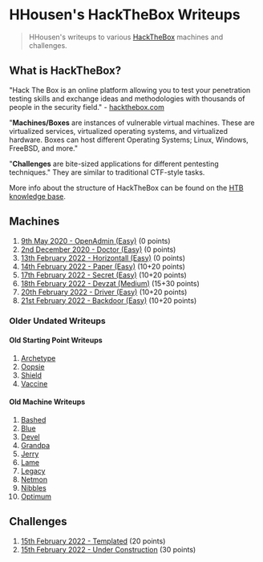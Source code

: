 # HHousen's HackTheBox Writeups

> HHousen's writeups to various [HackTheBox](https://hackthebox.com) machines and challenges.

## What is HackTheBox?

"Hack The Box is an online platform allowing you to test your penetration testing skills and exchange ideas and methodologies with thousands of people in the security field." - [hackthebox.com](https://hackthebox.com)

"**Machines/Boxes** are instances of vulnerable virtual machines. These are virtualized services, virtualized operating systems, and virtualized hardware. Boxes can host different Operating Systems; Linux, Windows, FreeBSD, and more."

"**Challenges** are bite-sized applications for different pentesting techniques." They are similar to traditional CTF-style tasks.

More info about the structure of HackTheBox can be found on the [HTB knowledge base](https://help.hackthebox.com/en/articles/5185158-gs-introduction-to-hack-the-box).

## Machines

1. [9th May 2020 - OpenAdmin (Easy)](Machines/OpenAdmin/README.md) (0 points)
2. [2nd December 2020 - Doctor (Easy)](Machines/Doctor/README.md) (0 points)
3. [13th February 2022 - Horizontall (Easy)](Machines/Horizontall/README.md) (0 points)
4. [14th February 2022 - Paper (Easy)](Machines/Paper/README.md) (10+20 points)
5. [17th February 2022 - Secret (Easy)](Machines/Secret/README.md) (10+20 points)
6. [18th February 2022 - Devzat (Medium)](Machines/Secret/README.md) (15+30 points)
7. [20th February 2022 - Driver (Easy)](Machines/Driver/README.md) (10+20 points)
8. [21st February 2022 - Backdoor (Easy)](Machines/Backdoor/README.md) (10+20 points)

### Older Undated Writeups

#### Old Starting Point Writeups

1. [Archetype](Machines/Archetype/README.md)
2. [Oopsie](Machines/Oopsie/README.md)
3. [Shield](Machines/Shield/README.md)
4. [Vaccine](Machines/Vaccine/README.md)

#### Old Machine Writeups

1. [Bashed](Machines/Bashed/README.md)
2. [Blue](Machines/Blue/README.md)
3. [Devel](Machines/Devel/README.md)
4. [Grandpa](Machines/Grandpa/README.md)
5. [Jerry](Machines/Jerry/README.md)
6. [Lame](Machines/Lame/README.md)
7. [Legacy](Machines/Legacy/README.md)
8. [Netmon](Machines/Netmon/README.md)
9. [Nibbles](Machines/Nibbles/README.md)
10. [Optimum](Machines/Optimum/README.md)

## Challenges

1. [15th February 2022 - Templated](Challenges/Web/Templated/README.md) (20 points)
2. [15th February 2022 - Under Construction](Challenges/Web/Templated/README.md) (30 points)
